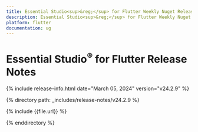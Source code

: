 ```yaml
---
title: Essential Studio<sup>&reg;</sup> for Flutter Weekly Nuget Release Release Notes  
description: Essential Studio<sup>&reg;</sup> for Flutter Weekly Nuget Release Release Notes  
platform: flutter
documentation: ug
---
```


# Essential Studio<sup>&reg;</sup> for Flutter Release Notes  

{% include release-info.html date="March 05, 2024" version="v24.2.9" %} 

{% directory path: _includes/release-notes/v24.2.9 %}

{% include {{file.url}} %}

{% enddirectory %}